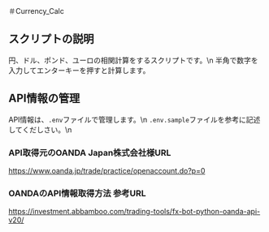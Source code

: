 ＃Currency_Calc 
## スクリプトの説明
円、ドル、ポンド、ユーロの相関計算をするスクリプトです。\n
半角で数字を入力してエンターキーを押すと計算します。

## API情報の管理
API情報は、`.env`ファイルで管理します。\n
`.env.sample`ファイルを参考に記述してくだしさい。\n

### API取得元のOANDA Japan株式会社様URL
https://www.oanda.jp/trade/practice/openaccount.do?p=0

### OANDAのAPI情報取得方法 参考URL
https://investment.abbamboo.com/trading-tools/fx-bot-python-oanda-api-v20/

